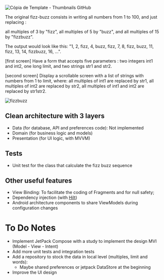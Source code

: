 ![Cópia de Template - Thumbnails GitHub](https://user-images.githubusercontent.com/31722494/200116975-d9d16204-fbba-457c-a969-c2279265beb1.png)

The original fizz-buzz consists in writing all numbers from 1 to 100, and just replacing :

all multiples of 3 by "fizz",
all multiples of 5 by "buzz",
and all multiples of 15 by "fizzbuzz".

The output would look like this: "1, 2, fizz, 4, buzz, fizz, 7, 8, fizz, buzz, 11, fizz, 13, 14, fizzbuzz, 16, ...".

[first screen] Have a form that accepts five parameters : two integers int1 and int2, one long limit, and two strings str1 and str2.

[second screen] Display a scrollable screen with a list of strings with numbers from 1 to limit, where: all multiples of int1 are replaced by str1, all multiples of int2 are replaced by str2, all multiples of int1 and int2 are replaced by str1str2.

![fizzbuzz](https://user-images.githubusercontent.com/31722494/216072273-acf7d7f2-3700-466d-9e95-62da4e6f1ba3.gif)



## Clean architecture with 3 layers
- Data (for database, API and preferences code): Not implemented
- Domain (for business logic and models)
- Presentation (for UI logic, with MVVM)

## Tests
- Unit test for the class that calculate the fizz buzz sequence

## Other useful features
- View Binding: To facilitate the coding of Fragments and for null safety;
- Dependency injection (with [Hilt](http://google.github.io/hilt/))
- Android architecture components to share ViewModels during configuration changes

# To Do Notes

- Implement JetPack Compose with a study to implement the design MVI (Model - View - Intent)
- Add more unit tests and integration tests
- Add a repository to stock the data in local level (multiples, limit and words):
  - Maybe shared preferences or jetpack DataStore at the beginning
- Improve the UI design

